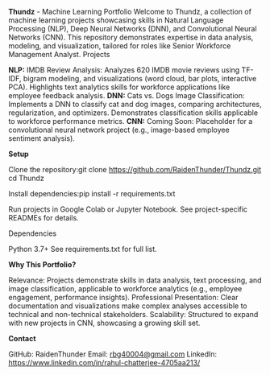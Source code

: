 **Thundz** - Machine Learning Portfolio
Welcome to Thundz, a collection of machine learning projects showcasing skills in Natural Language Processing (NLP), Deep Neural Networks (DNN), and Convolutional Neural Networks (CNN). This repository demonstrates expertise in data analysis, modeling, and visualization, tailored for roles like Senior Workforce Management Analyst.
Projects

**NLP:** IMDB Review Analysis: Analyzes 620 IMDB movie reviews using TF-IDF, bigram modeling, and visualizations (word cloud, bar plots, interactive PCA). Highlights text analytics skills for workforce applications like employee feedback analysis.
**DNN:** Cats vs. Dogs Image Classification: Implements a DNN to classify cat and dog images, comparing architectures, regularization, and optimizers. Demonstrates classification skills applicable to workforce performance metrics.
**CNN:** Coming Soon: Placeholder for a convolutional neural network project (e.g., image-based employee sentiment analysis).

**Setup**

Clone the repository:git clone https://github.com/RaidenThunder/Thundz.git
cd Thundz


Install dependencies:pip install -r requirements.txt


Run projects in Google Colab or Jupyter Notebook. See project-specific READMEs for details.

Dependencies

Python 3.7+
See requirements.txt for full list.

**Why This Portfolio?**

Relevance: Projects demonstrate skills in data analysis, text processing, and image classification, applicable to workforce analytics (e.g., employee engagement, performance insights).
Professional Presentation: Clear documentation and visualizations make complex analyses accessible to technical and non-technical stakeholders.
Scalability: Structured to expand with new projects in CNN, showcasing a growing skill set.

**Contact**

GitHub: RaidenThunder
Email: rbg40004@gmail.com
LinkedIn: https://www.linkedin.com/in/rahul-chatterjee-4705aa213/

